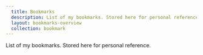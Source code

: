 ```yaml
---
  title: Bookmarks
  description: List of my bookmarks. Stored here for personal reference.
  layout: bookmarks-overview
  collection: bookmark
---
```

List of my bookmarks. Stored here for personal reference.